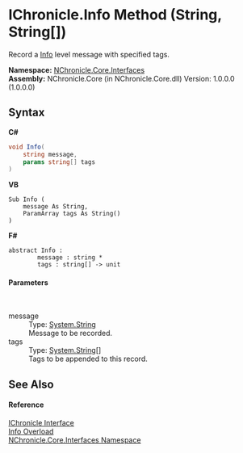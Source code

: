 # IChronicle.Info Method (String, String[])
 

Record a <a href="T_NChronicle_Core_Model_ChronicleLevel.md">Info</a> level message with specified tags.

**Namespace:**&nbsp;<a href="N_NChronicle_Core_Interfaces.md">NChronicle.Core.Interfaces</a><br />**Assembly:**&nbsp;NChronicle.Core (in NChronicle.Core.dll) Version: 1.0.0.0 (1.0.0.0)

## Syntax

**C#**<br />
``` C#
void Info(
	string message,
	params string[] tags
)
```

**VB**<br />
``` VB
Sub Info ( 
	message As String,
	ParamArray tags As String()
)
```

**F#**<br />
``` F#
abstract Info : 
        message : string * 
        tags : string[] -> unit 

```


#### Parameters
&nbsp;<dl><dt>message</dt><dd>Type: <a href="http://msdn2.microsoft.com/en-us/library/s1wwdcbf" target="_blank">System.String</a><br />Message to be recorded.</dd><dt>tags</dt><dd>Type: <a href="http://msdn2.microsoft.com/en-us/library/s1wwdcbf" target="_blank">System.String</a>[]<br />Tags to be appended to this record.</dd></dl>

## See Also


#### Reference
<a href="T_NChronicle_Core_Interfaces_IChronicle.md">IChronicle Interface</a><br /><a href="Overload_NChronicle_Core_Interfaces_IChronicle_Info.md">Info Overload</a><br /><a href="N_NChronicle_Core_Interfaces.md">NChronicle.Core.Interfaces Namespace</a><br />
